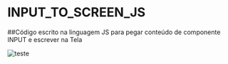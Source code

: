 # INPUT_TO_SCREEN_JS

##Código escrito na linguagem JS para pegar conteúdo de componente INPUT e escrever na Tela

![teste]('cp1.png')
